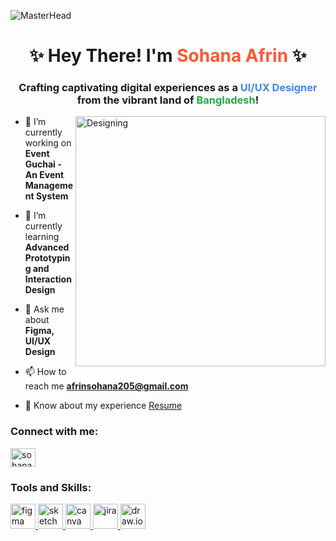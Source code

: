![MasterHead](https://i.ibb.co/q02CFjY/beb84f63616517-5ab8e5806b1c2.gif)

<h1 align="center">✨ Hey There! I'm <span style="color:#FF5733;">Sohana Afrin</span> ✨</h1>
<h3 align="center">Crafting captivating digital experiences as a <span style="color:#4285F4;">UI/UX Designer</span> from the vibrant land of <span style="color:#28A745;">Bangladesh</span>!</h3>

<img align="right" alt="Designing" width="400" src="C:\Users\Asus\Downloads\Light Gif.gif">



- 🔭 I’m currently working on **Event Guchai - An Event Management System**

- 🌱 I’m currently learning **Advanced Prototyping and Interaction Design**
  
- 💬 Ask me about **Figma, UI/UX Design**

- 📫 How to reach me **afrinsohana205@gmail.com**

- 📄 Know about my experience [Resume](https://drive.google.com/file/d/1zPDqZlqFIoM_eRFyj8WfdhFRKO8UcSde/view?usp=sharing)

<h3 align="left">Connect with me:</h3>
<p align="left">
<a href="https://www.linkedin.com/in/sohana-afrin-799407305/" target="blank"><img align="center" src="https://raw.githubusercontent.com/rahuldkjain/github-profile-readme-generator/master/src/images/icons/Social/linked-in-alt.svg" alt="sohana-afrin-799407305" height="30" width="40" /></a>
</p>

<h3 align="left">Tools and Skills:</h3>
<p align="left">
<a href="https://www.figma.com/" target="_blank" rel="noreferrer"> <img src="https://www.vectorlogo.zone/logos/figma/figma-icon.svg" alt="figma" width="40" height="40"/> </a> 
<a href="https://www.sketch.com/" target="_blank" rel="noreferrer"> <img src="https://www.vectorlogo.zone/logos/sketchapp/sketchapp-icon.svg" alt="sketch" width="40" height="40"/> </a>
<a href="https://www.canva.com/" target="_blank" rel="noreferrer"> <img src="https://www.vectorlogo.zone/logos/canva/canva-icon.svg" alt="canva" width="40" height="40"/> </a>
<a href="https://www.atlassian.com/software/jira" target="_blank" rel="noreferrer"> <img src="https://www.vectorlogo.zone/logos/atlassian_jira/atlassian_jira-icon.svg" alt="jira" width="40" height="40"/> </a>
<a href="https://www.diagrams.net/" target="_blank" rel="noreferrer"> <img src="https://upload.wikimedia.org/wikipedia/commons/thumb/3/3e/Diagrams.net_Logo.svg/1200px-Diagrams.net_Logo.svg.png" alt="draw.io" width="40" height="40"/> </a>
  
</p>

